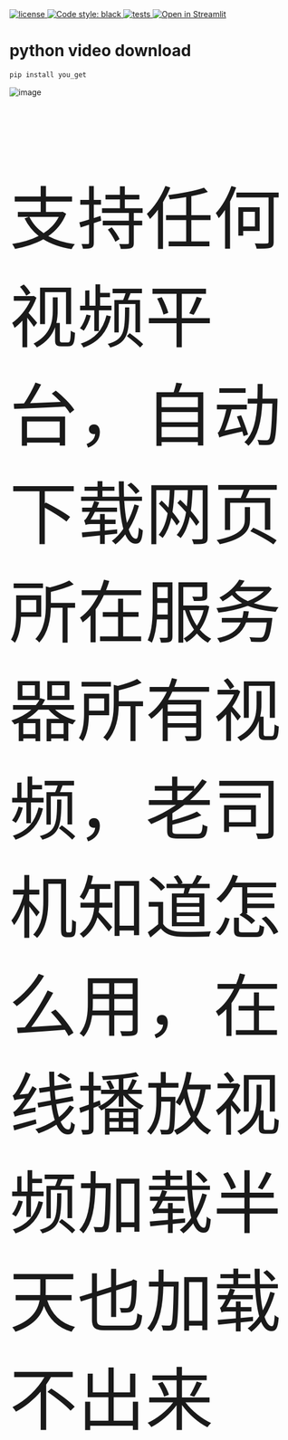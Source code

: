 <a href="https://github.com/158456645113/python-video-download/blob/main/LICENSE">
    <img alt="license" src="https://img.shields.io/github/license/wervlad/customer-churn-prediction.svg?color=blue">
</a>
<a href="https://github.com/psf/black">
    <img alt="Code style: black" src="https://img.shields.io/badge/code%20style-black-000000.svg">
</a>
<a href="https://github.com/wervlad/customer-churn-prediction/actions/workflows/tests.yml">
    <img alt="tests" src="https://github.com/wervlad/customer-churn-prediction/actions/workflows/tests.yml/badge.svg">
</a>
<a href="https://share.streamlit.io/wervlad/customer-churn-prediction/main/src/customer_churn_prediction/streamlit.py">
    <img alt="Open in Streamlit" src="https://static.streamlit.io/badges/streamlit_badge_black_white.svg">
</a>

#  python video download

```sh
pip install you_get
```

![image](https://github.com/158456645113/github.io/assets/85952769/f26d3491-fc2c-434a-a017-b00a575a8e58)

<p style="font-size: 120px;">支持任何视频平台，自动下载网页所在服务器所有视频，老司机知道怎么用，在线播放视频加载半天也加载不出来</p>
